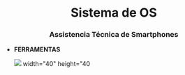 <h1 align="center">Sistema de OS</h1>
<h3 align="center">Assistencia Técnica de Smartphones</h3>

- **FERRAMENTAS**
   <p align="left"> <a> <img src="https://cdn.jsdelivr.net/gh/devicons/devicon/icons/mysql/mysql-original-wordmark.svg" /> width="40" height="40 </a> </p>
   
          
